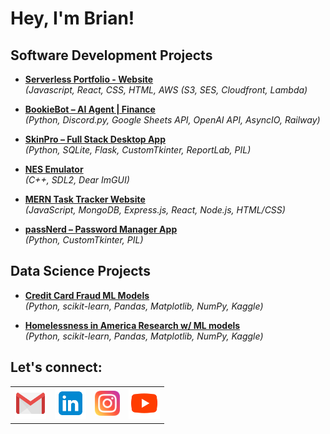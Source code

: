 # Hey, I'm Brian!

## Software Development Projects
- [**Serverless Portfolio - Website**](https://github.com/brianjames-dev/portfolio-website)  
  *(Javascript, React, CSS, HTML, AWS (S3, SES, Cloudfront, Lambda)* 

- [**BookieBot – AI Agent | Finance**](https://github.com/brianjames-dev/bookiebot)  
  *(Python, Discord.py, Google Sheets API, OpenAI API, AsyncIO, Railway)*

- [**SkinPro – Full Stack Desktop App**](https://github.com/brianjames-dev/SkinPro)  
  *(Python, SQLite, Flask, CustomTkinter, ReportLab, PIL)*

- [**NES Emulator**](https://github.com/brianjames-dev/OSUcapstone)  
  *(C++, SDL2, Dear ImGUI)*

- [**MERN Task Tracker Website**](https://github.com/brianjames-dev/mern-task-app)  
  *(JavaScript, MongoDB, Express.js, React, Node.js, HTML/CSS)*

- [**passNerd – Password Manager App**](https://github.com/brianjames-dev/passNerd)  
  *(Python, CustomTkinter, PIL)*

## Data Science Projects

- [**Credit Card Fraud ML Models**](https://docs.google.com/document/d/1NGwQWTvUHTWkof20oiIK7vtYFCEij8GZ-qFOLGoWnKg/edit?usp=sharing)  
  *(Python, scikit-learn, Pandas, Matplotlib, NumPy, Kaggle)*

- [**Homelessness in America Research w/ ML models**](https://docs.google.com/document/d/1ifwazaJBAdWyDTQ7yeC3JPvgaupWqK9-MJ5Sc0_kXbM/edit?usp=drivesdk)  
  *(Python, scikit-learn, Pandas, Matplotlib, NumPy, Kaggle)*

<h2>Let's connect:</h2>

<table>
  <tr>
  <td style="border: none;">
    <a href="mailto:brianjames.dev@gmail.com">
      <img src="icons8-gmail-96.png" width="50" alt="Gmail" />
    </a>
  </td>
    <td style="border: none;">
      <a href="https://www.linkedin.com/in/brianjames-dev/" target="_blank">
        <img src="icons8-linkedin-96.png" width="50" alt="LinkedIn" />
      </a>
    </td>
    <td style="border: none;">
      <a href="https://www.instagram.com/brianallenjames" target="_blank">
        <img src="icons8-instagram-96.png" width="40" alt="Instagram" />
      </a>
    </td>
    <td style="border: none;">
      <a href="https://www.youtube.com/c/brianallenjames" target="_blank">
        <img src="icons8-youtube-96.png" width="50" alt="YouTube" />
      </a>
    </td>
  </tr>
</table>
